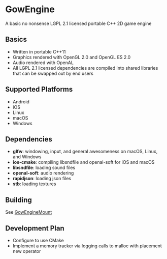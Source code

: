 # GowEngine
A basic no nonsense LGPL 2.1 licensed portable C++ 2D game engine

## Basics
* Written in portable C++11
* Graphics rendered with OpenGL 2.0 and OpenGL ES 2.0
* Audio rendered with OpenAL
* All LGPL 2.1 licensed dependencies are compiled into shared libraries that can be swapped out by end users

## Supported Platforms
* Android
* iOS
* Linux
* macOS
* Windows

## Dependencies
* **glfw**: windowing, input, and general awesomeness on macOS, Linux, and Windows
* **ios-cmake**: compiling libsndfile and openal-soft for iOS and macOS
* **libsndfile**: loading sound files
* **openal-soft**: audio rendering
* **rapidjson**: loading json files
* **stb**: loading textures

## Building
See [GowEngineMount](https://github.com/sgowen/GowEngineMount)

## Development Plan
* Configure to use CMake
* Implement a memory tracker via logging calls to malloc with placement new operator

